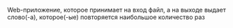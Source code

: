 Web-приложение, которое принимает на вход файл, а на выходе выдает слово(-а), которое(-ые) повторяется наибольшое количество раз
